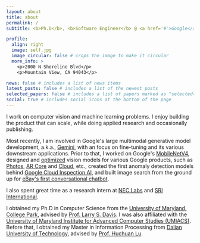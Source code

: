 ```yaml
---
layout: about
title: about
permalink: /
subtitle: <b>Ph.D</b>, <b>Software Engineer</b> @ <a href='#'>Google</a>, <b>Previously:</b> <a href=https://innovation.ebayinc.com/tech/research/>eBay</a> / <a href=https://umd.edu/>UMD</a>

profile:
  align: right
  image: self.jpg
  image_circular: false # crops the image to make it circular
  more_info: >
    <p>2000 N Shoreline Blvd</p>
    <p>Mountain View, CA 94043</p>

news: false # includes a list of news items
latest_posts: false # includes a list of the newest posts
selected_papers: false # includes a list of papers marked as "selected={true}"
social: true # includes social icons at the bottom of the page
---
```


I work on computer vision and machine learning problems. I enjoy building the product that can scale, while doing applied research and occasionally publishing.

Most recently, I am involved in Google's large multimodal generative model development, a.k.a., [Gemini](https://deepmind.google/technologies/gemini/#introduction), with an focus on fine-tuning and its various downstream applications. Prior to that, I worked on Google's [MobileNetV4](https://arxiv.org/abs/2404.10518), designed and [optimized](https://blog.tensorflow.org/2022/06/Adding-Quantization-aware-Training-and-Pruning-to-the-TensorFlow-Model-Garden.html) vision models for various Google products, such as [Photos](https://blog.google/products/photos/magic-eraser-android-ios-google-one/), [AR Core](https://developers.google.com/ar/develop/scene-semantics) and [Cloud](https://cloud.google.com/model-garden), etc., created the first anomaly detection models behind [Google Cloud Inspection AI](https://cloud.google.com/blog/products/ai-machine-learning/improve-manufacturing-quality-control-with-visual-inspection-ai), and built image search from the ground up for [eBay's first conversational chatbot](https://www.ebayinc.com/stories/news/say-hello-to-ebay-shopbot-beta/).

I also spent great time as a research intern at [NEC Labs](https://www.nec-labs.com/research/media-analytics/) and [SRI International](https://www.sri.com/research/information-computing-sciences/computer-vision/).

I obtained my Ph.D in Computer Science from the [University of Maryland, College Park](https://umd.edu/), advised by [Prof. Larry S. Davis](https://www.umiacs.umd.edu/people/lsd). I was also affiliated with the [University of Maryland Institute for Advanced Computer Studies (UMIACS)](https://www.umiacs.umd.edu/). Before that, I obtained my Master in Information Processing from [Dalian University of Technology](https://en.dlut.edu.cn/), advised by [Prof. Huchuan Lu](https://scholar.google.com/citations?user=D3nE0agAAAAJ&hl=en).
